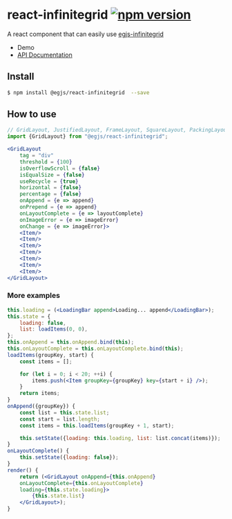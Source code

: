 # react-infinitegrid [![npm version](https://badge.fury.io/js/%40egjs%2Freact-infinitegrid.svg)](https://badge.fury.io/js/%40egjs%2Freact-infinitegrid)

A react component that can easily use [egjs-infinitegrid](https://github.com/naver/egjs-infinitegrid)

* Demo
* [API Documentation](https://github.com/naver/egjs-infinitegrid/wiki/react-infinitegrid-API-documentation)

## Install
```bash
$ npm install @egjs/react-infinitegrid  --save
```

## How to use
```js
// GridLayout, JustifiedLayout, FrameLayout, SquareLayout, PackingLayout
import {GridLayout} from "@egjs/react-infinitegrid";
```

```jsx
<GridLayout
	tag = "div"
	threshold = {100}
	isOverflowScroll = {false}
	isEqualSize = {false}
	useRecycle = {true}
	horizontal = {false}
	percentage = {false}
	onAppend = {e => append}
	onPrepend = {e => append}
	onLayoutComplete = {e => layoutComplete}
	onImageError = {e => imageError}
	onChange = {e => imageError}>
	<Item/>
	<Item/>
	<Item/>
	<Item/>
	<Item/>
	<Item/>
	<Item/>
</GridLayout>
```

### More examples
```jsx
this.loading = (<LoadingBar append>Loading... append</LoadingBar>);
this.state = {
	loading: false,
	list: loadItems(0, 0),
};
this.onAppend = this.onAppend.bind(this);
this.onLayoutComplete = this.onLayoutComplete.bind(this);
loadItems(groupKey, start) {
	const items = [];

	for (let i = 0; i < 20; ++i) {
		items.push(<Item groupKey={groupKey} key={start + i} />);
	}
	return items;
}
onAppend({groupKey}) {
	const list = this.state.list;
	const start = list.length;
	const items = this.loadItems(groupKey + 1, start);

	this.setState({loading: this.loading, list: list.concat(items)});
}
onLayoutComplete() {
	this.setState({loading: false});
}
render() {
	return (<GridLayout onAppend={this.onAppend}
	onLayoutComplete={this.onLayoutComplete}
	loading={this.state.loading}>
		{this.state.list}
	</GridLayout>);
}

```
